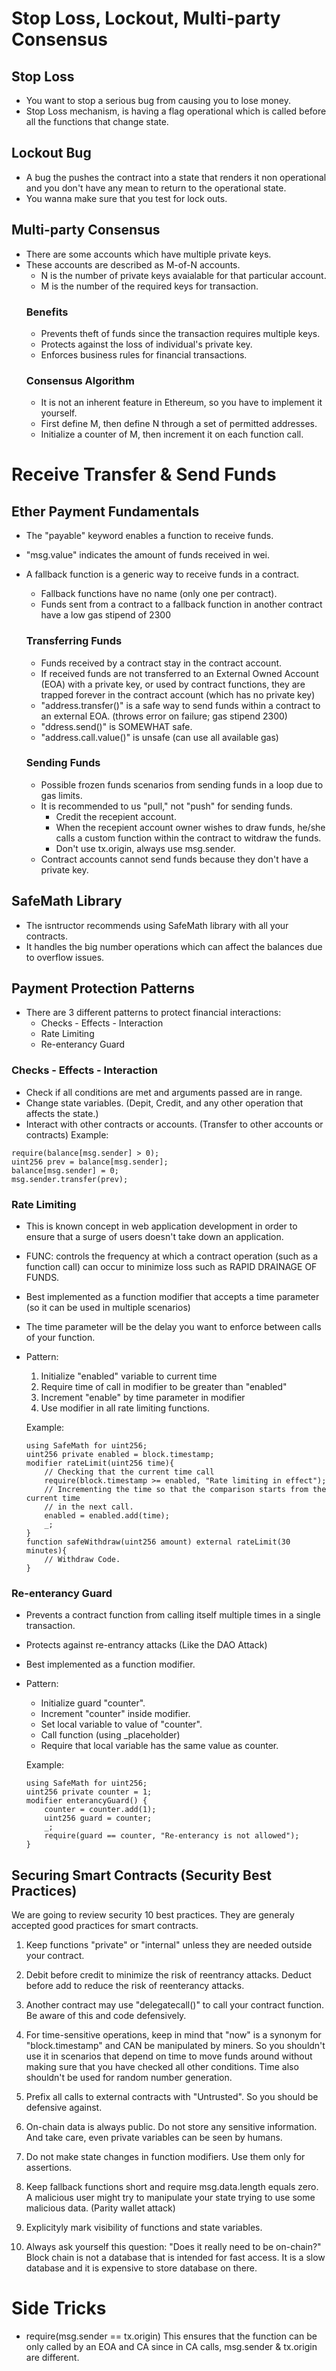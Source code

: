 # Stop Loss, Lockout, Multi-party Consensus
## Stop Loss
* You want to stop a serious bug from causing you to lose money.
* Stop Loss mechanism, is having a flag operational which is called before all the functions that change state.

## Lockout Bug
* A bug the pushes the contract into a state that renders it non operational and you don't have any mean to return to the operational state.
* You wanna make sure that you test for lock outs.

## Multi-party Consensus
* There are some accounts which have multiple private keys.
* These accounts are described as M-of-N accounts.
    * N is the number of private keys avaialable for that particular account.
    * M is the number of the required keys for transaction.
    ### Benefits
    * Prevents theft of funds since the transaction requires multiple keys.
    * Protects against the loss of individual's private key.
    * Enforces business rules for financial transactions.
    ### Consensus Algorithm
    * It is not an inherent feature in Ethereum, so you have to implement it yourself.
    * First define M, then define N through a set of permitted addresses.
    * Initialize a counter of M, then increment it on each function call.


# Receive Transfer & Send Funds

## Ether Payment Fundamentals
* The "payable" keyword enables a function to receive funds.
* "msg.value" indicates the amount of funds received in wei.
* A fallback function is a generic way to receive funds in a contract.
    * Fallback functions have no name (only one per contract).
    * Funds sent from a contract to a fallback function in another contract have a low gas stipend of 2300

    ### Transferring Funds
    * Funds received by a contract stay in the contract account.
    * If received funds are not transferred to an External Owned Account (EOA) with a private key, or used by contract functions, they are trapped forever in the contract account (which has no private key)
    * "address.transfer()" is a safe way to send funds within a contract to an external EOA. (throws error on failure; gas stipend 2300)
    * "ddress.send()" is SOMEWHAT safe.
    * "address.call.value()" is unsafe (can use all available gas)

    ### Sending Funds
    * Possible frozen funds scenarios from sending funds in a loop due to gas limits.
    * It is recommended to us "pull," not "push" for sending funds.
        * Credit the recepient account.
        * When the recepient account owner wishes to draw funds, he/she calls a custom function within the contract to witdraw the funds.
        * Don't use tx.origin, always use msg.sender.
    * Contract accounts cannot send funds because they don't have a private key.


## SafeMath Library
* The isntructor recommends using SafeMath library with all your contracts.
* It handles the big number operations which can affect the balances due to overflow issues. 

## Payment Protection Patterns
* There are 3 different patterns to protect financial interactions:
    * Checks - Effects - Interaction
    * Rate Limiting
    * Re-enterancy Guard

### Checks - Effects - Interaction
* Check if all conditions are met and arguments passed are in range.
* Change state variables. (Depit, Credit, and any other operation that affects the state.)
* Interact with other contracts or accounts. (Transfer to other accounts or contracts)
Example:
```
require(balance[msg.sender] > 0);
uint256 prev = balance[msg.sender];
balance[msg.sender] = 0;
msg.sender.transfer(prev);
```

### Rate Limiting
* This is known concept in web application development in order to ensure that a surge of users doesn't take down an application.
* FUNC: controls the frequency at which a contract operation (such as a function call) can occur to minimize loss such as RAPID DRAINAGE OF FUNDS.
* Best implemented as a function modifier that accepts a time parameter (so it can be used in multiple scenarios)
* The time parameter will be the delay you want to enforce between calls of your function.
* Pattern:
    1) Initialize "enabled" variable to current time
    2) Require time of call in modifier to be greater than "enabled"
    3) Increment "enable" by time parameter in modifier
    4) Use modifier in all rate limiting functions.
    
    Example:
    ```
    using SafeMath for uint256;
    uint256 private enabled = block.timestamp;
    modifier rateLimit(uint256 time){
        // Checking that the current time call 
        require(block.timestamp >= enabled, "Rate limiting in effect");
        // Incrementing the time so that the comparison starts from the current time
        // in the next call.
        enabled = enabled.add(time);
        _;
    }
    function safeWithdraw(uint256 amount) external rateLimit(30 minutes){
        // Withdraw Code.
    }
    ```

### Re-enterancy Guard
* Prevents a contract function from calling itself multiple times in a single transaction.
* Protects against re-entrancy attacks (Like the DAO Attack)
* Best implemented as a function modifier.
* Pattern:
    * Initialize guard "counter".
    * Increment "counter" inside modifier.
    * Set local variable to value of "counter".
    * Call function (using _placeholder)
    * Require that local variable has the same value as counter.
    
    Example:
    ```
    using SafeMath for uint256;
    uint256 private counter = 1;
    modifier enterancyGuard() {
        counter = counter.add(1);
        uint256 guard = counter;
        _;
        require(guard == counter, "Re-enterancy is not allowed");
    }
    ```

## Securing Smart Contracts (Security Best Practices)
We are going to review security 10 best practices. They are generaly accepted good practices for smart contracts.

1) Keep functions "private" or "internal" unless they are needed outside your contract.

2) Debit before credit to minimize the risk of reentrancy attacks. Deduct before add to reduce the risk of reenterancy attacks.

3) Another contract may use "delegatecall()" to call your contract function. Be aware of this and code defensively.

4) For time-sensitive operations, keep in mind that "now" is a synonym for "block.timestamp" and CAN be manipulated by miners. So you shouldn't use it in scenarios that depend on time to move funds around without making sure that you have checked all other conditions. Time also shouldn't be used for random number generation.

5) Prefix all calls to external contracts with "Untrusted". So you should be defensive against.

6) On-chain data is always public. Do not store any sensitive information. And take care, even private variables can be seen by humans.

7) Do not make state changes in function modifiers. Use them only for assertions.

8) Keep fallback functions short and require msg.data.length equals zero. A malicious user might try to manipulate your state trying to use some malicious data. (Parity wallet attack)

9) Explicityly mark visibility of functions and state variables.

10) Always ask yourself this question: "Does it really need to be on-chain?" Block chain is not a database that is intended for fast access. It is a slow database and it is expensive to store database on there.


# Side Tricks
* require(msg.sender == tx.origin) This ensures that the function can be only called by an EOA and CA since in CA calls, msg.sender & tx.origin are different.